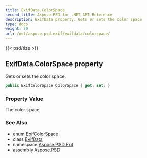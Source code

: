 ```yaml
---
title: ExifData.ColorSpace
second_title: Aspose.PSD for .NET API Reference
description: ExifData property. Gets or sets the color space
type: docs
weight: 70
url: /net/aspose.psd.exif/exifdata/colorspace/
---
```

{{< psd/tize >}}
## ExifData.ColorSpace property

Gets or sets the color space.

```csharp
public ExifColorSpace ColorSpace { get; set; }
```

### Property Value

The color space.

### See Also

* enum [ExifColorSpace](../../../aspose.psd.exif.enums/exifcolorspace/)
* class [ExifData](../)
* namespace [Aspose.PSD.Exif](../../exifdata/)
* assembly [Aspose.PSD](../../../)


